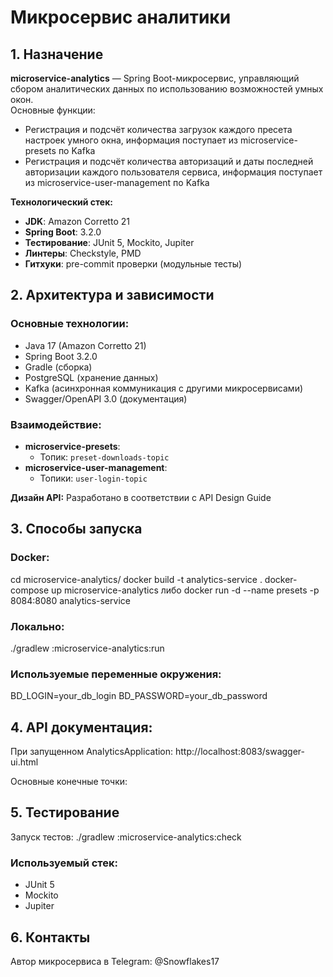 # Микросервис аналитики

## 1. Назначение
**microservice-analytics** — Spring Boot-микросервис, управляющий сбором аналитических данных по использованию возможностей умных окон.  
Основные функции:
- Регистрация и подсчёт количества загрузок каждого пресета настроек умного окна, информация поступает из microservice-presets по Kafka
- Регистрация и подсчёт количества авторизаций и даты последней авторизации каждого пользователя сервиса, информация поступает из microservice-user-management по Kafka

**Технологический стек:**
- **JDK**: Amazon Corretto 21
- **Spring Boot**: 3.2.0
- **Тестирование**: JUnit 5, Mockito, Jupiter
- **Линтеры**: Checkstyle, PMD
- **Гитхуки**: pre-commit проверки (модульные тесты)


## 2. Архитектура и зависимости
### Основные технологии:
- Java 17 (Amazon Corretto 21)
- Spring Boot 3.2.0
- Gradle (сборка)
- PostgreSQL (хранение данных)
- Kafka (асинхронная коммуникация с другими микросервисами)
- Swagger/OpenAPI 3.0 (документация)

### Взаимодействие:
- **microservice-presets**: 
  - Топик: `preset-downloads-topic`
- **microservice-user-management**: 
  - Топики: `user-login-topic`

**Дизайн API:** Разработано в соответствии с API Design Guide


## 3. Способы запуска
### Docker:
cd microservice-analytics/
docker build -t analytics-service .
docker-compose up microservice-analytics либо docker run -d --name presets -p 8084:8080 analytics-service

### Локально:
./gradlew :microservice-analytics:run 

### Используемые переменные окружения:
BD_LOGIN=your_db_login
BD_PASSWORD=your_db_password


## 4. API документация:

При запущенном AnalyticsApplication: http://localhost:8083/swagger-ui.html

Основные конечные точки:


## 5. Тестирование

Запуск тестов: ./gradlew :microservice-analytics:check 

### Используемый стек:
- JUnit 5
- Mockito
- Jupiter


## 6. Контакты

Автор микросервиса в Telegram: @Snowflakes17
